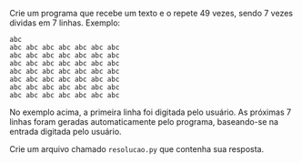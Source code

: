 Crie um programa que recebe um texto e o repete 49 vezes, sendo 7 vezes dividas em 7 linhas. Exemplo:

```
abc
abc abc abc abc abc abc abc
abc abc abc abc abc abc abc 
abc abc abc abc abc abc abc
abc abc abc abc abc abc abc
abc abc abc abc abc abc abc
abc abc abc abc abc abc abc
abc abc abc abc abc abc abc
```

No exemplo acima, a primeira linha foi digitada pelo usuário. As próximas 7 linhas foram geradas automaticamente pelo programa, baseando-se na entrada digitada pelo usuário.

Crie um arquivo chamado `resolucao.py` que contenha sua resposta.